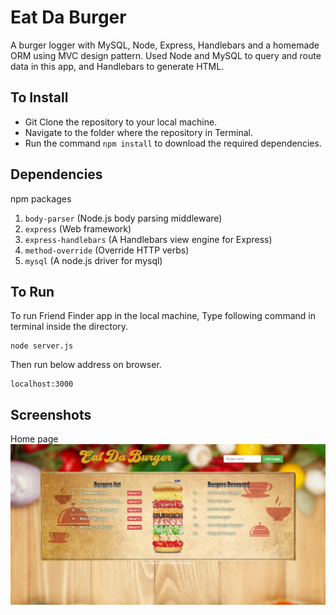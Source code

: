 # Eat Da Burger

A burger logger with MySQL, Node, Express, Handlebars and a homemade ORM using MVC design pattern. Used Node and MySQL to query and route data in this app, and Handlebars to generate HTML.

## To Install
* Git Clone the repository to your local machine.
* Navigate to the folder where the repository in Terminal.
* Run the command `npm install` to download the required dependencies.

## Dependencies
npm packages
1. `body-parser` (Node.js body parsing middleware)
1. `express` (Web framework)
1. `express-handlebars` (A Handlebars view engine for Express)
1. `method-override` (Override HTTP verbs)
1. `mysql` (A node.js driver for mysql)

## To Run

To run Friend Finder app in the local machine, Type following command in terminal inside the directory.

	node server.js
    
Then run below address on browser.
	
	localhost:3000

## Screenshots

Home page
![home-page](/screenshots/eat-da-burger-home.png?raw=true)
